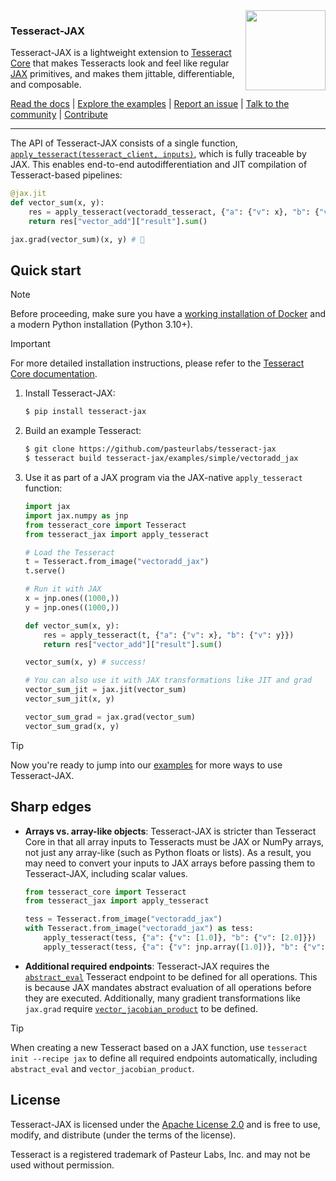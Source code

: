 <img src="docs/static/logo-transparent.png" width="128" align="right">

### Tesseract-JAX

Tesseract-JAX is a lightweight extension to [Tesseract Core](https://github.com/pasteurlabs/tesseract-core) that makes Tesseracts look and feel like regular [JAX](https://github.com/jax-ml/jax) primitives, and makes them jittable, differentiable, and composable.

[Read the docs](https://docs.pasteurlabs.ai/projects/tesseract-jax/latest/) |
[Explore the examples](https://github.com/pasteurlabs/tesseract-jax/tree/main/examples) |
[Report an issue](https://github.com/pasteurlabs/tesseract-jax/issues) |
[Talk to the community](https://si-tesseract.discourse.group/) |
[Contribute](CONTRIBUTING.md)

---

The API of Tesseract-JAX consists of a single function, [`apply_tesseract(tesseract_client, inputs)`](https://docs.pasteurlabs.ai/projects/tesseract-jax/latest/content/api.html#tesseract_jax.apply_tesseract), which is fully traceable by JAX. This enables end-to-end autodifferentiation and JIT compilation of Tesseract-based pipelines:

```python
@jax.jit
def vector_sum(x, y):
    res = apply_tesseract(vectoradd_tesseract, {"a": {"v": x}, "b": {"v": y}})
    return res["vector_add"]["result"].sum()

jax.grad(vector_sum)(x, y) # 🎉
```

## Quick start

> [!NOTE]
> Before proceeding, make sure you have a [working installation of Docker](https://docs.docker.com/engine/install/) and a modern Python installation (Python 3.10+).

> [!IMPORTANT]
> For more detailed installation instructions, please refer to the [Tesseract Core documentation](https://docs.pasteurlabs.ai/projects/tesseract-core/latest/content/introduction/installation.html).

1. Install Tesseract-JAX:

   ```bash
   $ pip install tesseract-jax
   ```

2. Build an example Tesseract:

   ```bash
   $ git clone https://github.com/pasteurlabs/tesseract-jax
   $ tesseract build tesseract-jax/examples/simple/vectoradd_jax
   ```

3. Use it as part of a JAX program via the JAX-native `apply_tesseract` function:

   ```python
   import jax
   import jax.numpy as jnp
   from tesseract_core import Tesseract
   from tesseract_jax import apply_tesseract

   # Load the Tesseract
   t = Tesseract.from_image("vectoradd_jax")
   t.serve()

   # Run it with JAX
   x = jnp.ones((1000,))
   y = jnp.ones((1000,))

   def vector_sum(x, y):
       res = apply_tesseract(t, {"a": {"v": x}, "b": {"v": y}})
       return res["vector_add"]["result"].sum()

   vector_sum(x, y) # success!

   # You can also use it with JAX transformations like JIT and grad
   vector_sum_jit = jax.jit(vector_sum)
   vector_sum_jit(x, y)

   vector_sum_grad = jax.grad(vector_sum)
   vector_sum_grad(x, y)
   ```

> [!TIP]
> Now you're ready to jump into our [examples](https://github.com/pasteurlabs/tesseract-jax/tree/main/examples) for more ways to use Tesseract-JAX.

## Sharp edges

- **Arrays vs. array-like objects**: Tesseract-JAX is stricter than Tesseract Core in that all array inputs to Tesseracts must be JAX or NumPy arrays, not just any array-like (such as Python floats or lists). As a result, you may need to convert your inputs to JAX arrays before passing them to Tesseract-JAX, including scalar values.

  ```python
  from tesseract_core import Tesseract
  from tesseract_jax import apply_tesseract

  tess = Tesseract.from_image("vectoradd_jax")
  with Tesseract.from_image("vectoradd_jax") as tess:
      apply_tesseract(tess, {"a": {"v": [1.0]}, "b": {"v": [2.0]}})  # ❌ raises an error
      apply_tesseract(tess, {"a": {"v": jnp.array([1.0])}, "b": {"v": jnp.array([2.0])}})  # ✅ works
  ```
- **Additional required endpoints**: Tesseract-JAX requires the [`abstract_eval`](https://docs.pasteurlabs.ai/projects/tesseract-core/latest/content/api/endpoints.html#abstract-eval) Tesseract endpoint to be defined for all operations. This is because JAX mandates abstract evaluation of all operations before they are executed. Additionally, many gradient transformations like `jax.grad` require [`vector_jacobian_product`](https://docs.pasteurlabs.ai/projects/tesseract-core/latest/content/api/endpoints.html#vector-jacobian-product) to be defined.

> [!TIP]
> When creating a new Tesseract based on a JAX function, use `tesseract init --recipe jax` to define all required endpoints automatically, including `abstract_eval` and `vector_jacobian_product`.

## License

Tesseract-JAX is licensed under the [Apache License 2.0](LICENSE) and is free to use, modify, and distribute (under the terms of the license).

Tesseract is a registered trademark of Pasteur Labs, Inc. and may not be used without permission.
